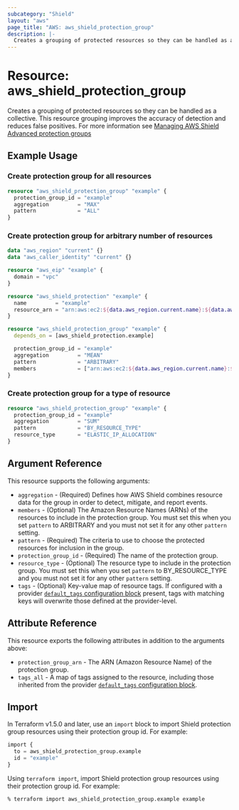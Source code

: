 ```yaml
---
subcategory: "Shield"
layout: "aws"
page_title: "AWS: aws_shield_protection_group"
description: |-
  Creates a grouping of protected resources so they can be handled as a collective.
---
```


# Resource: aws_shield_protection_group

Creates a grouping of protected resources so they can be handled as a collective.
This resource grouping improves the accuracy of detection and reduces false positives. For more information see
[Managing AWS Shield Advanced protection groups](https://docs.aws.amazon.com/waf/latest/developerguide/manage-protection-group.html)

## Example Usage

### Create protection group for all resources

```terraform
resource "aws_shield_protection_group" "example" {
  protection_group_id = "example"
  aggregation         = "MAX"
  pattern             = "ALL"
}
```

### Create protection group for arbitrary number of resources

```terraform
data "aws_region" "current" {}
data "aws_caller_identity" "current" {}

resource "aws_eip" "example" {
  domain = "vpc"
}

resource "aws_shield_protection" "example" {
  name         = "example"
  resource_arn = "arn:aws:ec2:${data.aws_region.current.name}:${data.aws_caller_identity.current.account_id}:eip-allocation/${aws_eip.example.id}"
}

resource "aws_shield_protection_group" "example" {
  depends_on = [aws_shield_protection.example]

  protection_group_id = "example"
  aggregation         = "MEAN"
  pattern             = "ARBITRARY"
  members             = ["arn:aws:ec2:${data.aws_region.current.name}:${data.aws_caller_identity.current.account_id}:eip-allocation/${aws_eip.example.id}"]
}
```

### Create protection group for a type of resource

```terraform
resource "aws_shield_protection_group" "example" {
  protection_group_id = "example"
  aggregation         = "SUM"
  pattern             = "BY_RESOURCE_TYPE"
  resource_type       = "ELASTIC_IP_ALLOCATION"
}
```

## Argument Reference

This resource supports the following arguments:

* `aggregation` - (Required) Defines how AWS Shield combines resource data for the group in order to detect, mitigate, and report events.
* `members` - (Optional) The Amazon Resource Names (ARNs) of the resources to include in the protection group. You must set this when you set `pattern` to ARBITRARY and you must not set it for any other `pattern` setting.
* `pattern` - (Required) The criteria to use to choose the protected resources for inclusion in the group.
* `protection_group_id` - (Required) The name of the protection group.
* `resource_type` - (Optional) The resource type to include in the protection group. You must set this when you set `pattern` to BY_RESOURCE_TYPE and you must not set it for any other `pattern` setting.
* `tags` - (Optional) Key-value map of resource tags. If configured with a provider [`default_tags` configuration block](https://registry.terraform.io/providers/hashicorp/aws/latest/docs#default_tags-configuration-block) present, tags with matching keys will overwrite those defined at the provider-level.

## Attribute Reference

This resource exports the following attributes in addition to the arguments above:

* `protection_group_arn` - The ARN (Amazon Resource Name) of the protection group.
* `tags_all` - A map of tags assigned to the resource, including those inherited from the provider [`default_tags` configuration block](https://registry.terraform.io/providers/hashicorp/aws/latest/docs#default_tags-configuration-block).

## Import

In Terraform v1.5.0 and later, use an `import` block to import Shield protection group resources using their protection group id. For example:

```terraform
import {
  to = aws_shield_protection_group.example
  id = "example"
}
```

Using `terraform import`, import Shield protection group resources using their protection group id. For example:

```console
% terraform import aws_shield_protection_group.example example
```
